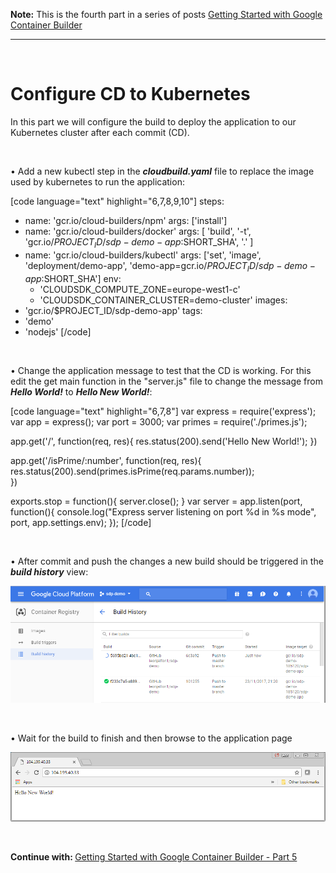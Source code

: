<strong>Note:</strong> This is the fourth part in a series of posts <a href="https://blogs.microsoft.co.il/leonj/2017/11/19/getting-started-with-google-container-builder">Getting Started with Google Container Builder</a>

<hr />
&nbsp;

<h1>Configure CD to Kubernetes</h1>

In this part we will configure the build to deploy the application to our Kubernetes cluster after each commit (CD).

&nbsp;

• Add a new kubectl step in the <strong><em>cloudbuild.yaml</em></strong> file to replace the image used by kubernetes to run the application:

[code language="text" highlight="6,7,8,9,10"]
steps:
- name: 'gcr.io/cloud-builders/npm'
  args: ['install']
- name: 'gcr.io/cloud-builders/docker'
  args: [ 'build', '-t', 'gcr.io/$PROJECT_ID/sdp-demo-app:$SHORT_SHA', '.' ]
- name: 'gcr.io/cloud-builders/kubectl'
  args: ['set', 'image', 'deployment/demo-app', 'demo-app=gcr.io/$PROJECT_ID/sdp-demo-app:$SHORT_SHA']
  env:
  - 'CLOUDSDK_COMPUTE_ZONE=europe-west1-c'
  - 'CLOUDSDK_CONTAINER_CLUSTER=demo-cluster'
images:
- 'gcr.io/$PROJECT_ID/sdp-demo-app'
tags:
- 'demo'
- 'nodejs'
[/code]

&nbsp;

• Change the application message to test that the CD is working. For this edit the get main function in the "server.js" file to change the message from <strong><em>Hello World!</em></strong> to <strong><em>Hello New World!</em></strong>:

[code language="text" highlight="6,7,8"]
var express = require('express');
var app = express();
var port = 3000;
var primes = require('./primes.js');

app.get('/', function(req, res){
    res.status(200).send('Hello New World!');
})

app.get('/isPrime/:number', function(req, res){
    res.status(200).send(primes.isPrime(req.params.number));    
})

exports.stop = function(){
    server.close();
}
var server = app.listen(port, function(){
  console.log("Express server listening on port %d in %s mode", port, app.settings.env);
});
[/code]

&nbsp;

• After commit and push the changes a new build should be triggered in the <strong><em>build history</em></strong> view:

<img src="https://github.com/leonjalfon1/Microsoft-Blog/blob/master/GettingStartedWithGoogleContainerBuilder/4-ConfigureCDToKubernetes/Images/4-1.png?raw=true" alt="Image" />

&nbsp;

• Wait for the build to finish and then browse to the application page

<img src="https://github.com/leonjalfon1/Microsoft-Blog/blob/master/GettingStartedWithGoogleContainerBuilder/4-ConfigureCDToKubernetes/Images/4-2.png?raw=true" alt="Image" />

&nbsp;
&nbsp;

<strong>Continue with: </strong><a href="https://blogs.microsoft.co.il/leonj/2017/11/20/getting-started-with-google-container-builder-5">Getting Started with Google Container Builder - Part 5</a>

&nbsp;